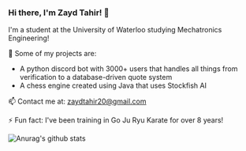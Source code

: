 ### Hi there, I'm Zayd Tahir! 👋

I'm a student at the University of Waterloo studying Mechatronics Engineering!


🔭 Some of my projects are:
- A python discord bot with 3000+ users that handles all things from verification to a database-driven quote system
- A chess engine created using Java that uses Stockfish AI

📫 Contact me at: zaydtahir20@gmail.com

⚡ Fun fact: I've been training in Go Ju Ryu Karate for over 8 years!

![Anurag's github stats](https://github-readme-stats.vercel.app/api?username=zaydtahir&show_icons=true&theme=tokyonight&count_private=true&hide_title=true)
